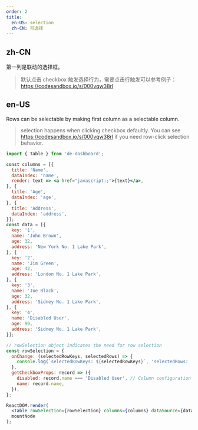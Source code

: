 ```yaml
---
order: 2
title:
  en-US: selection
  zh-CN: 可选择
---
```


## zh-CN

第一列是联动的选择框。

> 默认点击 checkbox 触发选择行为，需要点击行触发可以参考例子：<https://codesandbox.io/s/000vqw38rl>

## en-US

Rows can be selectable by making first column as a selectable column.

> selection happens when clicking checkbox defaultly. You can see <https://codesandbox.io/s/000vqw38rl> if you need row-click selection behavior.

````jsx
import { Table } from 'de-dashboard';

const columns = [{
  title: 'Name',
  dataIndex: 'name',
  render: text => <a href="javascript:;">{text}</a>,
}, {
  title: 'Age',
  dataIndex: 'age',
}, {
  title: 'Address',
  dataIndex: 'address',
}];
const data = [{
  key: '1',
  name: 'John Brown',
  age: 32,
  address: 'New York No. 1 Lake Park',
}, {
  key: '2',
  name: 'Jim Green',
  age: 42,
  address: 'London No. 1 Lake Park',
}, {
  key: '3',
  name: 'Joe Black',
  age: 32,
  address: 'Sidney No. 1 Lake Park',
}, {
  key: '4',
  name: 'Disabled User',
  age: 99,
  address: 'Sidney No. 1 Lake Park',
}];

// rowSelection object indicates the need for row selection
const rowSelection = {
  onChange: (selectedRowKeys, selectedRows) => {
    console.log(`selectedRowKeys: ${selectedRowKeys}`, 'selectedRows: ', selectedRows);
  },
  getCheckboxProps: record => ({
    disabled: record.name === 'Disabled User', // Column configuration not to be checked
    name: record.name,
  }),
};

ReactDOM.render(
  <Table rowSelection={rowSelection} columns={columns} dataSource={data} />,
  mountNode
);
````
